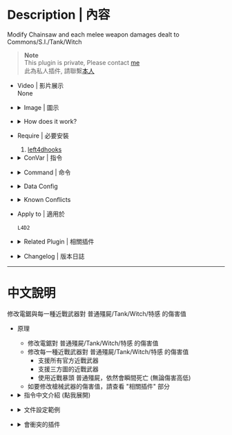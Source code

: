 
# Description | 內容
Modify Chainsaw and each melee weapon damages dealt to Commons/S.I./Tank/Witch

> __Note__ <br/>
This plugin is private, Please contact [me](https://github.com/fbef0102/Game-Private_Plugin#私人插件列表-private-plugins-list)<br/>
此為私人插件, 請聯繫[本人](https://github.com/fbef0102/Game-Private_Plugin#私人插件列表-private-plugins-list)

* Video | 影片展示
<br/>None

* <details><summary>Image | 圖示</summary>

    * Before (裝此插件之前)
    <br/>![l4d2_melee_modify_damage_1](image/l4d2_melee_modify_damage_1.gif)
    <br/>![l4d2_melee_modify_damage_2](image/l4d2_melee_modify_damage_2.gif)
    * After (裝此插件之後)
    <br/>![l4d2_melee_modify_damage_3](image/l4d2_melee_modify_damage_3.gif)
    <br/>![l4d2_melee_modify_damage_4](image/l4d2_melee_modify_damage_4.gif)
</details>

* <details><summary>How does it work?</summary>

    * Modify Chainsaw damages dealt to Commons/S.I./Tank/Witch
	* Modify each melee damages dealt to Commons/S.I./Tank/Witch
        * All official melee weapon
        * Support custom melee weapon
        * A common zombie still instantly dies on a headshot by melee (No matter what damage).
    * To modify each gun weapons' damage, please check "Related Plugin" below
</details>

* Require | 必要安裝
    1. [left4dhooks](https://forums.alliedmods.net/showthread.php?t=321696)

* <details><summary>ConVar | 指令</summary>

    * cfg/sourcemod/l4d2_melee_modify_damage.cfg
        ```php
        // 0=Plugin off, 1=Plugin on. Modify Chainsaw and each melee weapon damages dealt to Commons/S.I./Tank/Witch
        // A common zombie still instantly dies on a headshot by melee.
        l4d2_melee_modify_damage_enable "1"

        // Set wounds only when the zombie is going to die.
        l4d2_melee_modify_damage_common_wound_dead "1"
        ```
</details>

* <details><summary>Command | 命令</summary>
    
    None
</details>

* <details><summary>Data Config</summary>

    * Modify each melee damages dealt to Commons/S.I./Tank/Witch
	* data/l4d2_melee_modify_damage.cfg
		```php
		"l4d2_melee_modify_damage"
		{
			"chainsaw"	//chainsaw
            {
                "Enable"		"1"     // Enable
                "Tank"			"100"   // modify damage to Tank
                "Witch"			"100"   // modify damage to Witch
                "Common"		"100"   // modify damage to Commons
                "Smoker"		"100"   // modify damage to Smoker
                "Boomer"		"100"   // modify damage to Boomer
                "Hunter"		"100"   // modify damage to Hunter
                "Spitter"		"100"   // modify damage to Spitter
                "Jockey"		"100"   // modify damage to Jockey
                "Charger"		"100"   // modify damage to Charger
            }

            "baseball_bat"
            {
                "Enable"		"1"     // Enable
                "Tank"			"300"   // modify damage to Tank
                "Witch"			"250"   // modify damage to Witch
                "Common"		"100"   // modify damage to Commons
                "Smoker"		"390"   // modify damage to Smoker
                "Boomer"		"390"   // modify damage to Boomer
                "Hunter"		"390"   // modify damage to Hunter
                "Spitter"		"390"   // modify damage to Spitter
                "Jockey"		"390"   // modify damage to Jockey
                "Charger"		"390"   // modify damage to Charger
            }

            // Add other custom weapon if you want

            "meleejb" // custom weapon from Zengcheng map
            {
                "Enable"		"1"
                "Tank"			"300"
                "Witch"			"250"
                "Common"		"100"
                "Smoker"		"390"
                "Boomer"		"390"
                "Hunter"		"390"
                "Spitter"		"390"
                "Jockey"		"390"
                "Charger"		"390"
            }
		}
		```
</details>

* <details><summary>Known Conflicts</summary>
	
	If you don't use any of these plugins at all, no need to worry about conflicts.
	1. [Nerf Damage To Commons](https://forums.alliedmods.net/showthread.php?t=330085)
		* Disable nerf damage for melee weapon and Chainsaw
</details>

* Apply to | 適用於
    ```
    L4D2
    ```

* <details><summary>Related Plugin | 相關插件</summary>

	1. [l4d2_gun_damage_modify](https://github.com/fbef0102/L4D2-Plugins/tree/master/l4d2_gun_damage_modify): Modify every weapon damage done to Tank, SI, Witch, Common in l4d2
		> 修改每一種槍械武器對普通殭屍/Tank/Witch/特感 的傷害倍率
</details>

* <details><summary>Changelog | 版本日誌</summary>

    * v1.0 (2024-1-25)
	    * Initial Release
</details>

- - - -
# 中文說明
修改電鋸與每一種近戰武器對 普通殭屍/Tank/Witch/特感 的傷害值

* 原理
	* 修改電鋸對 普通殭屍/Tank/Witch/特感 的傷害值
	* 修改每一種近戰武器對 普通殭屍/Tank/Witch/特感 的傷害值
        * 支援所有官方近戰武器
        * 支援三方圖的近戰武器
        * 使用近戰暴頭 普通殭屍，依然會瞬間死亡 (無論傷害高低)
    * 如要修改槍械武器的傷害值，請查看 "相關插件" 部分

* <details><summary>指令中文介紹 (點我展開)</summary>

    * cfg/sourcemod/l4d2_melee_modify_damage.cfg
        ```php
        // 0=關閉插件, 1=啟動插件.
        // 近戰暴頭 普通殭屍，依然會瞬間死亡
        l4d2_melee_modify_damage_enable "1"

        // Set wounds only when the zombie is going to die.
        l4d2_melee_modify_damage_common_wound_dead "1"
        ```
</details>

* <details><summary>文件設定範例</summary>

    * 修改每一種近戰武器對 普通殭屍/Tank/Witch/特感 的傷害值
	* data/l4d2_melee_modify_damage.cfg
		```php
		"l4d2_melee_modify_damage"
		{
			"chainsaw"	//電鋸
            {
                "Enable"		"1"     // 1=啟用修改
                "Tank"			"100"   // 對Tank造成的傷害值
                "Witch"			"100"   // 對Witch造成的傷害值
                "Common"		"100"   // 對普通殭屍造成的傷害值
                "Smoker"		"100"   // 對Smoker造成的傷害值
                "Boomer"		"100"   // 對Boomer造成的傷害值
                "Hunter"		"100"   // 對Hunter造成的傷害值
                "Spitter"		"100"   // 對Spitter造成的傷害值
                "Jockey"		"100"   // 對Jockey造成的傷害值
                "Charger"		"100"   // 對Charger造成的傷害值
            }

            "baseball_bat" // 球棒
            {
                "Enable"		"1"     // Enable
                "Tank"			"300"   // 對Tank造成的傷害值
                "Witch"			"250"   // 對Witch造成的傷害值
                "Common"		"100"   // 對普通殭屍造成的傷害值
                "Smoker"		"390"   // 對Smoker造成的傷害值
                "Boomer"		"390"   // 對Boomer造成的傷害值
                "Hunter"		"390"   // 對Hunter造成的傷害值
                "Spitter"		"390"   // 對Spitter造成的傷害值
                "Jockey"		"390"   // 對Jockey造成的傷害值
                "Charger"		"390"   // 對Charger造成的傷害值
            }

            // 以下增加任何三方圖的近戰
            
            "meleejb" // 按摩棒，來自地圖: 廣州增城
            {
                "Enable"		"1"
                "Tank"			"300"
                "Witch"			"250"
                "Common"		"100"
                "Smoker"		"390"
                "Boomer"		"390"
                "Hunter"		"390"
                "Spitter"		"390"
                "Jockey"		"390"
                "Charger"		"390"
            }
		}
		```
</details>

* <details><summary>會衝突的插件</summary>
	
	如果沒安裝以下插件就不需要擔心衝突
	1. [Nerf Damage To Commons](https://forums.alliedmods.net/showthread.php?t=330085)
		* 關閉此插件中的 "近戰與電鋸" 削弱傷害
</details>